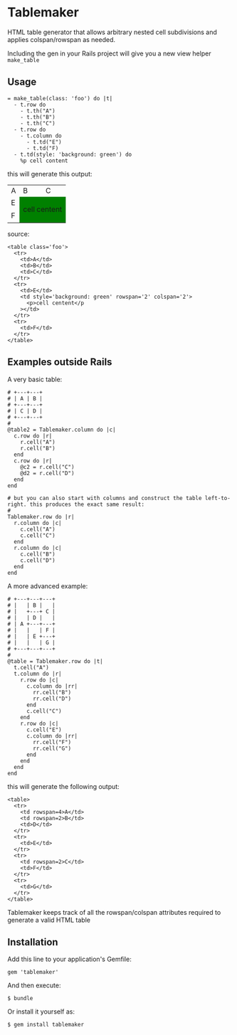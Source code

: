 # Tablemaker

HTML table generator that allows arbitrary nested cell subdivisions
and applies colspan/rowspan as needed.

Including the gen in your Rails project will give you a new view helper `make_table`

## Usage

    = make_table(class: 'foo') do |t|
      - t.row do
        - t.th("A")
        - t.th("B")
        - t.th("C")
      - t.row do
        - t.column do
          - t.td("E")
          - t.td("F)
      - t.td(style: 'background: green') do
        %p cell content

this will generate this output:

<table class='foo'>
  <tr>
    <td>A</td>
    <td>B</td>
    <td>C</td>
  </tr>
  <tr>
    <td>E</td>
    <td style='background: green' rowspan='2' colspan='2'>
      <p>cell centent</p
    ></td>
  </tr>
  <tr>
    <td>F</td>
  </tr>
</table>


source:

    <table class='foo'>
      <tr>
        <td>A</td>
        <td>B</td>
        <td>C</td>
      </tr>
      <tr>
        <td>E</td>
        <td style='background: green' rowspan='2' colspan='2'>
          <p>cell centent</p
        ></td>
      </tr>
      <tr>
        <td>F</td>
      </tr>
    </table>


## Examples outside Rails

A very basic table:

    # +---+---+
    # | A | B |
    # +---+---+
    # | C | D |
    # +---+---+
    #
    @table2 = Tablemaker.column do |c|
      c.row do |r|
        r.cell("A")
        r.cell("B")
      end
      c.row do |r|
        @c2 = r.cell("C")
        @d2 = r.cell("D")
      end
    end

    # but you can also start with columns and construct the table left-to-right. this produces the exact same result:
    #
    Tablemaker.row do |r|
      r.column do |c|
        c.cell("A")
        c.cell("C")
      end
      r.column do |c|
        c.cell("B")
        c.cell("D")
      end
    end

A more advanced example:

    # +---+---+---+
    # |   | B |   |
    # |   +---+ C |
    # |   | D |   |
    # | A +---+---+
    # |   |   | F |
    # |   | E +---+
    # |   |   | G |
    # +---+---+---+
    #
    @table = Tablemaker.row do |t|
      t.cell("A")
      t.column do |r|
        r.row do |c|
          c.column do |rr|
            rr.cell("B")
            rr.cell("D")
          end
          c.cell("C")
        end
        r.row do |c|
          c.cell("E")
          c.column do |rr|
            rr.cell("F")
            rr.cell("G")
          end
        end
      end
    end


this will generate the following output:

    <table>
      <tr>
        <td rowspan=4>A</td>
        <td rowspan=2>B</td>
        <td>D</td>
      </tr>
      <tr>
        <td>E</td>
      </tr>
      <tr>
        <td rowspan=2>C</td>
        <td>F</td>
      </tr>
      <tr>
        <td>G</td>
      </tr>
    </table>


Tablemaker keeps track of all the rowspan/colspan attributes required to generate a valid HTML table

## Installation

Add this line to your application's Gemfile:

    gem 'tablemaker'

And then execute:

    $ bundle

Or install it yourself as:

    $ gem install tablemaker


